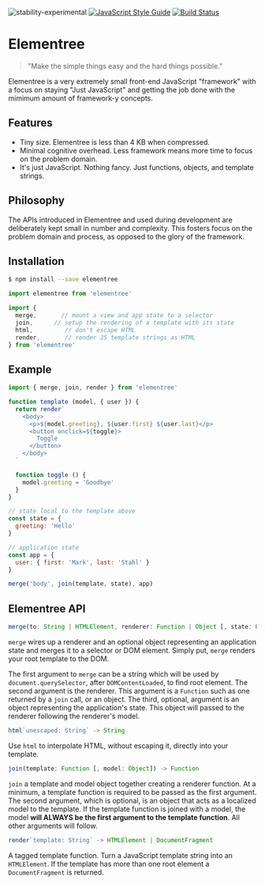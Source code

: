 ![stability-experimental](https://img.shields.io/badge/stability-experimental-orange.svg) [![JavaScript Style Guide](https://img.shields.io/badge/code_style-standard-brightgreen.svg)](https://standardjs.com)  [![Build Status](https://travis-ci.com/mjstahl/elementree.svg?branch=master)](https://travis-ci.com/mjstahl/elementree)

# Elementree
> "Make the simple things easy and the hard things possible."

Elementree is a very extremely small front-end JavaScript "framework" with a focus
on staying "Just JavaScript" and getting the job done with the mimimum amount of
framework-y concepts.

## Features

* Tiny size. Elementree is less than 4 KB when compressed.
* Minimal cognitive overhead. Less framework means more time to focus on the problem domain.
* It's just JavaScript. Nothing fancy. Just functions, objects, and template strings.

## Philosophy

The APIs introduced in Elementree and used during development are deliberately kept small in number and complexity. This fosters focus on the problem domain and process, as opposed to the glory of the framework.

## Installation

```sh
$ npm install --save elementree
```

```js
import elementree from 'elementree'

import {
  merge,       // mount a view and app state to a selector
  join,      // setup the rendering of a template with its state
  html,         // don't escape HTML
  render,       // render JS template strings as HTML
} from 'elementree'
```

## Example

```js
import { merge, join, render } from 'elementree'

function template (model, { user }) {
  return render`
    <body>
      <p>${model.greeting}, ${user.first} ${user.last}</p>
      <button onclick=${toggle}>
        Toggle
      </button>
    </body>
  `

  function toggle () {
    model.greeting = 'Goodbye'
  }
}

// state local to the template above
const state = {
  greeting: 'Hello'
}

// application state
const app = {
  user: { first: 'Mark', last: 'Stahl' }
}

merge('body', join(template, state), app)
```

## Elementree API

```js
merge(to: String | HTMLElement, renderer: Function | Object [, state: Object])
```

`merge` wires up a renderer and an optional object representing an application
state and merges it to a selector or DOM element. Simply put, `merge` renders
your root template to the DOM.

The first argument to `merge` can be a string which will be used by
`document.querySelector`, after `DOMContentLoaded`, to find root element. The second argument is the renderer. This argument is a `Function` such as
one returned by a `join` call, or an object. The third, optional, argument is an object representing the application's state. This object will passed to the renderer following the renderer's model.


```js
html`unescaped: String` -> String
```

Use `html` to interpolate HTML, without escaping it, directly into your template.


```js
join(template: Function [, model: Object]) -> Function
```

`join` a template and model object together creating a renderer function. At a minimum, a template function is required to be passed as the first argument. The second argument, which is optional, is an object that acts as a localized model to the template. If the template function is joined with a model, the model **will ALWAYS be the first argument to the template function**. All other arguments will follow.


```js
render`template: String` -> HTMLElement | DocumentFragment
```

A tagged template function. Turn a JavaScript template string into an `HTMLElement`. If the template has more than one root element a `DocumentFragment` is returned.